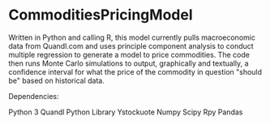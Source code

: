 # CommoditiesPricingModel

Written in Python and calling R, this model currently pulls macroeconomic data from Quandl.com and uses principle component analysis to conduct multiple regression to generate a model to price commodities. The code then runs Monte Carlo simulations to output, graphically and textually, a confidence interval for what the price of the commodity in question "should be" based on historical data.

Dependencies:

Python 3
Quandl Python Library
Ystockuote
Numpy
Scipy
Rpy
Pandas
